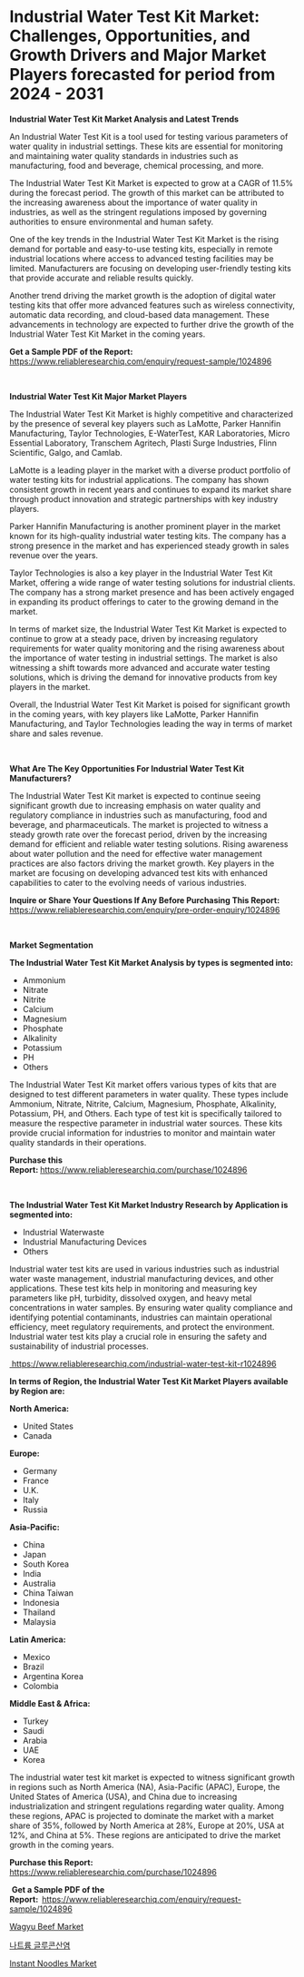 <p><h1>Industrial Water Test Kit Market: Challenges, Opportunities, and Growth Drivers and Major Market Players forecasted for period from 2024 - 2031</h1></p><p><strong>Industrial Water Test Kit Market Analysis and Latest Trends</strong></p>
<p><p>An Industrial Water Test Kit is a tool used for testing various parameters of water quality in industrial settings. These kits are essential for monitoring and maintaining water quality standards in industries such as manufacturing, food and beverage, chemical processing, and more.</p><p>The Industrial Water Test Kit Market is expected to grow at a CAGR of 11.5% during the forecast period. The growth of this market can be attributed to the increasing awareness about the importance of water quality in industries, as well as the stringent regulations imposed by governing authorities to ensure environmental and human safety.</p><p>One of the key trends in the Industrial Water Test Kit Market is the rising demand for portable and easy-to-use testing kits, especially in remote industrial locations where access to advanced testing facilities may be limited. Manufacturers are focusing on developing user-friendly testing kits that provide accurate and reliable results quickly.</p><p>Another trend driving the market growth is the adoption of digital water testing kits that offer more advanced features such as wireless connectivity, automatic data recording, and cloud-based data management. These advancements in technology are expected to further drive the growth of the Industrial Water Test Kit Market in the coming years.</p></p>
<p><strong>Get a Sample PDF of the Report:&nbsp;</strong> <a href="https://www.reliableresearchiq.com/enquiry/request-sample/1024896">https://www.reliableresearchiq.com/enquiry/request-sample/1024896</a></p>
<p>&nbsp;</p>
<p><strong>Industrial Water Test Kit Major Market Players</strong></p>
<p><p>The Industrial Water Test Kit Market is highly competitive and characterized by the presence of several key players such as LaMotte, Parker Hannifin Manufacturing, Taylor Technologies, E-WaterTest, KAR Laboratories, Micro Essential Laboratory, Transchem Agritech, Plasti Surge Industries, Flinn Scientific, Galgo, and Camlab.</p><p>LaMotte is a leading player in the market with a diverse product portfolio of water testing kits for industrial applications. The company has shown consistent growth in recent years and continues to expand its market share through product innovation and strategic partnerships with key industry players.</p><p>Parker Hannifin Manufacturing is another prominent player in the market known for its high-quality industrial water testing kits. The company has a strong presence in the market and has experienced steady growth in sales revenue over the years.</p><p>Taylor Technologies is also a key player in the Industrial Water Test Kit Market, offering a wide range of water testing solutions for industrial clients. The company has a strong market presence and has been actively engaged in expanding its product offerings to cater to the growing demand in the market.</p><p>In terms of market size, the Industrial Water Test Kit Market is expected to continue to grow at a steady pace, driven by increasing regulatory requirements for water quality monitoring and the rising awareness about the importance of water testing in industrial settings. The market is also witnessing a shift towards more advanced and accurate water testing solutions, which is driving the demand for innovative products from key players in the market.</p><p>Overall, the Industrial Water Test Kit Market is poised for significant growth in the coming years, with key players like LaMotte, Parker Hannifin Manufacturing, and Taylor Technologies leading the way in terms of market share and sales revenue.</p></p>
<p>&nbsp;</p>
<p><strong>What Are The Key Opportunities For Industrial Water Test Kit Manufacturers?</strong></p>
<p><p>The Industrial Water Test Kit market is expected to continue seeing significant growth due to increasing emphasis on water quality and regulatory compliance in industries such as manufacturing, food and beverage, and pharmaceuticals. The market is projected to witness a steady growth rate over the forecast period, driven by the increasing demand for efficient and reliable water testing solutions. Rising awareness about water pollution and the need for effective water management practices are also factors driving the market growth. Key players in the market are focusing on developing advanced test kits with enhanced capabilities to cater to the evolving needs of various industries.</p></p>
<p><strong>Inquire or Share Your Questions If Any Before Purchasing This Report:</strong> <a href="https://www.reliableresearchiq.com/enquiry/pre-order-enquiry/1024896">https://www.reliableresearchiq.com/enquiry/pre-order-enquiry/1024896</a></p>
<p>&nbsp;</p>
<p><strong>Market Segmentation</strong></p>
<p><strong>The Industrial Water Test Kit Market Analysis by types is segmented into:</strong></p>
<p><ul><li>Ammonium</li><li>Nitrate</li><li>Nitrite</li><li>Calcium</li><li>Magnesium</li><li>Phosphate</li><li>Alkalinity</li><li>Potassium</li><li>PH</li><li>Others</li></ul></p>
<p><p>The Industrial Water Test Kit market offers various types of kits that are designed to test different parameters in water quality. These types include Ammonium, Nitrate, Nitrite, Calcium, Magnesium, Phosphate, Alkalinity, Potassium, PH, and Others. Each type of test kit is specifically tailored to measure the respective parameter in industrial water sources. These kits provide crucial information for industries to monitor and maintain water quality standards in their operations.</p></p>
<p><strong>Purchase this Report:&nbsp;</strong><a href="https://www.reliableresearchiq.com/purchase/1024896">https://www.reliableresearchiq.com/purchase/1024896</a></p>
<p>&nbsp;</p>
<p><strong>The Industrial Water Test Kit Market Industry Research by Application is segmented into:</strong></p>
<p><ul><li>Industrial Waterwaste</li><li>Industrial Manufacturing Devices</li><li>Others</li></ul></p>
<p><p>Industrial water test kits are used in various industries such as industrial water waste management, industrial manufacturing devices, and other applications. These test kits help in monitoring and measuring key parameters like pH, turbidity, dissolved oxygen, and heavy metal concentrations in water samples. By ensuring water quality compliance and identifying potential contaminants, industries can maintain operational efficiency, meet regulatory requirements, and protect the environment. Industrial water test kits play a crucial role in ensuring the safety and sustainability of industrial processes.</p></p>
<p><a href="https://www.reliableresearchiq.com/industrial-water-test-kit-r1024896">&nbsp;https://www.reliableresearchiq.com/industrial-water-test-kit-r1024896</a></p>
<p><strong>In terms of Region, the Industrial Water Test Kit Market Players available by Region are:</strong></p>
<p>
    <p> <strong> North America: </strong>
        <ul>
            <li>United States</li>
            <li>Canada</li>
        </ul>
        </p> 
    <p> <strong> Europe: </strong>
        <ul>
            <li>Germany</li>
            <li>France</li>
            <li>U.K.</li>
            <li>Italy</li>
            <li>Russia</li>
        </ul>
        </p> 
    <p> <strong> Asia-Pacific: </strong>
        <ul>
            <li>China</li>
            <li>Japan</li>
            <li>South Korea</li>
            <li>India</li>
            <li>Australia</li>
            <li>China Taiwan</li>
            <li>Indonesia</li>
            <li>Thailand</li>
            <li>Malaysia</li>
        </ul>
        </p> 
    <p> <strong> Latin America: </strong>
        <ul>
            <li>Mexico</li>
            <li>Brazil</li>
            <li>Argentina Korea</li>
            <li>Colombia</li>
        </ul>
        </p> 
    <p> <strong> Middle East & Africa: </strong>
        <ul>
            <li>Turkey</li>
            <li>Saudi</li>
            <li>Arabia</li>
            <li>UAE</li>
            <li>Korea</li>
        </ul>
    </p>
    </p>
<p><p>The industrial water test kit market is expected to witness significant growth in regions such as North America (NA), Asia-Pacific (APAC), Europe, the United States of America (USA), and China due to increasing industrialization and stringent regulations regarding water quality. Among these regions, APAC is projected to dominate the market with a market share of 35%, followed by North America at 28%, Europe at 20%, USA at 12%, and China at 5%. These regions are anticipated to drive the market growth in the coming years.</p></p>
<p><strong>Purchase this Report: </strong><a href="https://www.reliableresearchiq.com/purchase/1024896">https://www.reliableresearchiq.com/purchase/1024896</a></p>
<p>&nbsp;<strong>Get a Sample PDF of the Report:&nbsp;&nbsp;</strong><a href="https://www.reliableresearchiq.com/enquiry/request-sample/1024896">https://www.reliableresearchiq.com/enquiry/request-sample/1024896</a></p>
<p><strong></strong></p>
<p><p><a href="https://medium.com/@cloydrenner_30555/global-wagyu-beef-market-focus-on-application-end-use-industry-type-equipment-and-region-e1e0c5655e41">Wagyu Beef Market</a></p><p><a href="https://github.com/vss5505pa7z1p/Market-Research-Report-List-3/blob/main/907830278302.md">나트륨 글루콘산염</a></p><p><a href="https://medium.com/@josefahauck2023/instant-noodles-market-forecast-global-market-trends-and-analysis-from-2024-to-2031-covered-in-190-4bd321596baa">Instant Noodles Market</a></p></p>